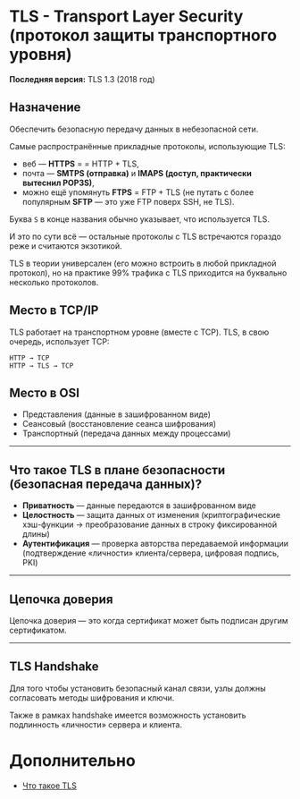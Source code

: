 # TLS - Transport Layer Security (протокол защиты транспортного уровня)

**Последняя версия:** TLS 1.3 (2018 год)

## Назначение
Обеспечить безопасную передачу данных в небезопасной сети.

Самые распространённые прикладные протоколы, использующие TLS:  
- веб — **HTTPS** = = HTTP + TLS,  
- почта — **SMTPS (отправка)** и **IMAPS (доступ, практически вытеснил POP3S)**,  
- можно ещё упомянуть **FTPS** = FTP + TLS (не путать с более популярным **SFTP** — это уже FTP поверх SSH, не TLS).

Буква `S` в конце названия обычно указывает, что используется TLS.  

И это по сути всё — остальные протоколы с TLS встречаются гораздо реже и считаются экзотикой.  

TLS в теории универсален (его можно встроить в любой прикладной протокол), но на практике 99% трафика с TLS приходится на буквально несколько протоколов.

## Место в TCP/IP
TLS работает на транспортном уровне (вместе с TCP).
TLS, в свою очередь, использует TCP:

```
HTTP → TCP
HTTP → TLS → TCP
```

## Место в OSI
- Представления (данные в зашифрованном виде)  
- Сеансовый (восстановление сеанса шифрования)  
- Транспортный (передача данных между процессами)

---

## Что такое TLS в плане безопасности (безопасная передача данных)?
- **Приватность** — данные передаются в зашифрованном виде  
- **Целостность** — защита данных от изменения (криптографические хэш-функции → преобразование данных в строку фиксированной длины)  
- **Аутентификация** — проверка авторства передаваемой информации (подтверждение «личности» клиента/сервера, цифровая подпись, PKI)

---

## Цепочка доверия
Цепочка доверия — это когда сертификат может быть подписан другим сертификатом.

---

## TLS Handshake
Для того чтобы установить безопасный канал связи, узлы должны согласовать методы шифрования и ключи.  

Также в рамках handshake имеется возможность установить подлинность «личности» сервера и клиента.


# Дополнительно
- [Что такое TLS](https://habr.com/ru/articles/258285/)